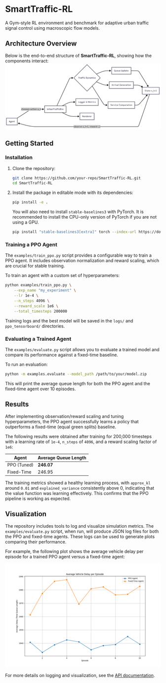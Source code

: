 # SmartTraffic-RL
A Gym-style RL environment and benchmark for adaptive urban traffic signal control using macroscopic flow models.

## Architecture Overview

Below is the end-to-end structure of **SmartTraffic-RL**, showing how the components interact:
![Architecture](docs/architecture.png)

## Getting Started

### Installation

1. Clone the repository:
   ```bash
   git clone https://github.com/your-repo/SmartTraffic-RL.git
   cd SmartTraffic-RL
   ```

2. Install the package in editable mode with its dependencies:
   ```bash
   pip install -e .
   ```
   You will also need to install `stable-baselines3` with PyTorch. It is recommended to install the CPU-only version of PyTorch if you are not using a GPU.
   ```bash
   pip install "stable-baselines3[extra]" torch --index-url https://download.pytorch.org/whl/cpu
   ```

### Training a PPO Agent

The `examples/train_ppo.py` script provides a configurable way to train a PPO agent. It includes observation normalization and reward scaling, which are crucial for stable training.

To train an agent with a custom set of hyperparameters:
```bash
python examples/train_ppo.py \
    --exp_name "my_experiment" \
    --lr 1e-4 \
    --n_steps 4096 \
    --reward_scale 1e6 \
    --total_timesteps 200000
```
Training logs and the best model will be saved in the `logs/` and `ppo_tensorboard/` directories.

### Evaluating a Trained Agent

The `examples/evaluate.py` script allows you to evaluate a trained model and compare its performance against a fixed-time baseline.

To run an evaluation:
```bash
python -m examples.evaluate --model_path /path/to/your/model.zip
```
This will print the average queue length for both the PPO agent and the fixed-time agent over 10 episodes.

## Results

After implementing observation/reward scaling and tuning hyperparameters, the PPO agent successfully learns a policy that outperforms a fixed-time (equal green splits) baseline.

The following results were obtained after training for 200,000 timesteps with a learning rate of `1e-4`, `n_steps` of `4096`, and a reward scaling factor of `1e6`:

| Agent      | Average Queue Length |
|------------|----------------------|
| PPO (Tuned)| **246.07**           |
| Fixed-Time | 246.95               |

The training metrics showed a healthy learning process, with `approx_kl` around `0.01` and `explained_variance` consistently above 0, indicating that the value function was learning effectively. This confirms that the PPO pipeline is working as expected.

## Visualization

The repository includes tools to log and visualize simulation metrics. The `examples/evaluate.py` script, when run, will produce JSON log files for both the PPO and fixed-time agents. These logs can be used to generate plots comparing their performance.

For example, the following plot shows the average vehicle delay per episode for a trained PPO agent versus a fixed-time agent:

![Average Delay Plot](docs/average_delay.png)

For more details on logging and visualization, see the [API documentation](docs/api.md).
